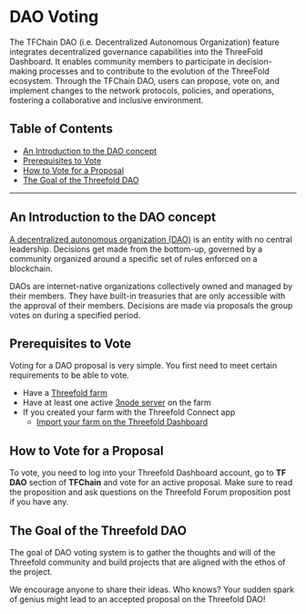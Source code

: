 <h1>DAO Voting</h1>

The TFChain DAO (i.e. Decentralized Autonomous Organization) feature integrates decentralized governance capabilities into the ThreeFold Dashboard. It enables community members to participate in decision-making processes and to contribute to the evolution of the ThreeFold ecosystem. Through the TFChain DAO, users can propose, vote on, and implement changes to the network protocols, policies, and operations, fostering a collaborative and inclusive environment.

<h2>Table of Contents</h1>

- [An Introduction to the DAO concept](#an-introduction-to-the-dao-concept)
- [Prerequisites to Vote](#prerequisites-to-vote)
- [How to Vote for a Proposal](#how-to-vote-for-a-proposal)
- [The Goal of the Threefold DAO](#the-goal-of-the-threefold-dao)

***

## An Introduction to the DAO concept

[A decentralized autonomous organization (DAO)](../../wiki/dao/dao.md) is an entity with no central leadership. Decisions get made from the bottom-up, governed by a community organized around a specific set of rules enforced on a blockchain. 

DAOs are internet-native organizations collectively owned and managed by their members. They have built-in treasuries that are only accessible with the approval of their members. Decisions are made via proposals the group votes on during a specified period.



## Prerequisites to Vote

Voting for a DAO proposal is very simple. You first need to meet certain requirements to be able to vote.

- Have a [Threefold farm](../farms/farms.md)
- Have at least one active [3node server](../../farmers/3node_building/3node_building.md) on the farm
- If you created your farm with the Threefold Connect app
  - [Import your farm on the Threefold Dashboard](../../threefold_token/storing_tft/tf_connect_app.md#move-farm-from-the-tf-connect-app-to-the-tf-portal-polkadotjs)



## How to Vote for a Proposal

To vote, you need to log into your Threefold Dashboard account, go to **TF DAO** section of **TFChain** and vote for an active proposal. Make sure to read the proposition and ask questions on the Threefold Forum proposition post if you have any.

## The Goal of the Threefold DAO

The goal of DAO voting system is to gather the thoughts and will of the Threefold community and build projects that are aligned with the ethos of the project.

We encourage anyone to share their ideas. Who knows? Your sudden spark of genius might lead to an accepted proposal on the Threefold DAO!
